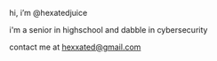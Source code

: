 hi, i’m @hexatedjuice

i'm a senior in highschool and dabble in cybersecurity

contact me at hexxated@gmail.com

